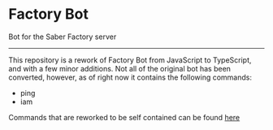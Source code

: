 # Factory Bot
Bot for the Saber Factory server

---

This repository is a rework of Factory Bot from JavaScript to TypeScript, and with a few minor additions.
Not all of the original bot has been converted, however, as of right now it contains the following commands:

- ping
- iam

Commands that are reworked to be self contained can be found [here](src/standalone_cmds/)